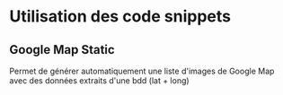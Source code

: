 # Utilisation des code snippets
## Google Map Static
Permet de générer automatiquement une liste d'images de Google Map avec des données extraits d'une bdd (lat + long)
